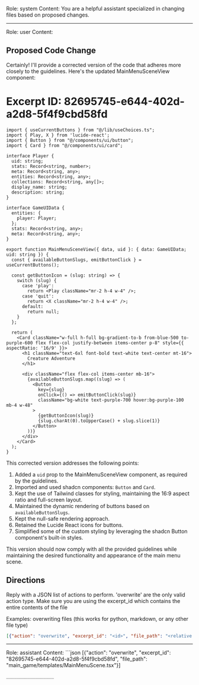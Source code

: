 Role: system
Content: You are a helpful assistant specialized in changing files based on proposed changes.
__________________
Role: user
Content: 
## Proposed Code Change
Certainly! I'll provide a corrected version of the code that adheres more closely to the guidelines. Here's the updated MainMenuSceneView component:

# Excerpt ID: 82695745-e644-402d-a2d8-5f4f9cbd58fd
```tsx main_game/templates/MainMenuScene.tsx
import { useCurrentButtons } from "@/lib/useChoices.ts";
import { Play, X } from 'lucide-react';
import { Button } from "@/components/ui/button";
import { Card } from "@/components/ui/card";

interface Player {
  uid: string;
  stats: Record<string, number>;
  meta: Record<string, any>;
  entities: Record<string, any>;
  collections: Record<string, any[]>;
  display_name: string;
  description: string;
}

interface GameUIData {
  entities: {
    player: Player;
  };
  stats: Record<string, any>;
  meta: Record<string, any>;
}

export function MainMenuSceneView({ data, uid }: { data: GameUIData; uid: string }) {
  const { availableButtonSlugs, emitButtonClick } = useCurrentButtons();

  const getButtonIcon = (slug: string) => {
    switch (slug) {
      case 'play':
        return <Play className="mr-2 h-4 w-4" />;
      case 'quit':
        return <X className="mr-2 h-4 w-4" />;
      default:
        return null;
    }
  };

  return (
    <Card className="w-full h-full bg-gradient-to-b from-blue-500 to-purple-600 flex flex-col justify-between items-center p-8" style={{ aspectRatio: '16/9' }}>
      <h1 className="text-6xl font-bold text-white text-center mt-16">
        Creature Adventure
      </h1>

      <div className="flex flex-col items-center mb-16">
        {availableButtonSlugs.map((slug) => (
          <Button
            key={slug}
            onClick={() => emitButtonClick(slug)}
            className="bg-white text-purple-700 hover:bg-purple-100 mb-4 w-48"
          >
            {getButtonIcon(slug)}
            {slug.charAt(0).toUpperCase() + slug.slice(1)}
          </Button>
        ))}
      </div>
    </Card>
  );
}
```

This corrected version addresses the following points:

1. Added a `uid` prop to the MainMenuSceneView component, as required by the guidelines.
2. Imported and used shadcn components: `Button` and `Card`.
3. Kept the use of Tailwind classes for styling, maintaining the 16:9 aspect ratio and full-screen layout.
4. Maintained the dynamic rendering of buttons based on `availableButtonSlugs`.
5. Kept the null-safe rendering approach.
6. Retained the Lucide React icons for buttons.
7. Simplified some of the custom styling by leveraging the shadcn Button component's built-in styles.

This version should now comply with all the provided guidelines while maintaining the desired functionality and appearance of the main menu scene.

## Directions
Reply with a JSON list of actions to perform. 'overwrite' are the only valid action type. 
Make sure you are using the excerpt_id which contains the entire contents of the file

Examples:
overwriting files (this works for python, markdown, or any other file type)
```json output_example1
[{"action": "overwrite", "excerpt_id": "<id>", "file_path": "<relative file path>"}]
```

__________________
Role: assistant
Content: ```json
[{"action": "overwrite", "excerpt_id": "82695745-e644-402d-a2d8-5f4f9cbd58fd", "file_path": "main_game/templates/MainMenuScene.tsx"}]
```
__________________
